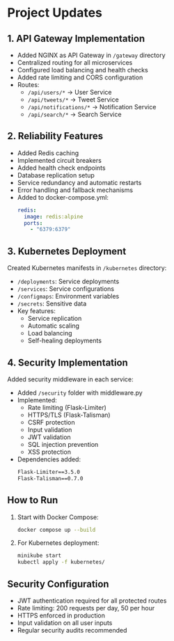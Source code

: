 # Project Updates

## 1. API Gateway Implementation
- Added NGINX as API Gateway in `/gateway` directory
- Centralized routing for all microservices
- Configured load balancing and health checks
- Added rate limiting and CORS configuration
- Routes:
  - `/api/users/*` → User Service
  - `/api/tweets/*` → Tweet Service
  - `/api/notifications/*` → Notification Service
  - `/api/search/*` → Search Service

## 2. Reliability Features
- Added Redis caching
- Implemented circuit breakers
- Added health check endpoints
- Database replication setup
- Service redundancy and automatic restarts
- Error handling and fallback mechanisms
- Added to docker-compose.yml:
  ```yaml
  redis:
    image: redis:alpine
    ports:
      - "6379:6379"
  ```

## 3. Kubernetes Deployment
Created Kubernetes manifests in `/kubernetes` directory:
- `/deployments`: Service deployments
- `/services`: Service configurations
- `/configmaps`: Environment variables
- `/secrets`: Sensitive data
- Key features:
  - Service replication
  - Automatic scaling
  - Load balancing
  - Self-healing deployments

## 4. Security Implementation
Added security middleware in each service:
- Added `/security` folder with middleware.py
- Implemented:
  - Rate limiting (Flask-Limiter)
  - HTTPS/TLS (Flask-Talisman)
  - CSRF protection
  - Input validation
  - JWT validation
  - SQL injection prevention
  - XSS protection
- Dependencies added:
  ```txt
  Flask-Limiter==3.5.0
  Flask-Talisman==0.7.0
  ```

## How to Run
1. Start with Docker Compose:
   ```bash
   docker compose up --build
   ```

2. For Kubernetes deployment:
   ```bash
   minikube start
   kubectl apply -f kubernetes/
   ```

## Security Configuration
- JWT authentication required for all protected routes
- Rate limiting: 200 requests per day, 50 per hour
- HTTPS enforced in production
- Input validation on all user inputs
- Regular security audits recommended